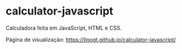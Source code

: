 # calculator-javascript

Calculadora feita em JavaScript, HTML e CSS.


Página de visualização: https://linogt.github.io/calculator-javascript/
